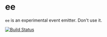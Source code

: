 # ee

`ee` is an experimental event emitter. Don't use it.

[![Build Status](https://travis-ci.org/talyssonoc/ee.svg?branch=master)](https://travis-ci.org/talyssonoc/ee)
